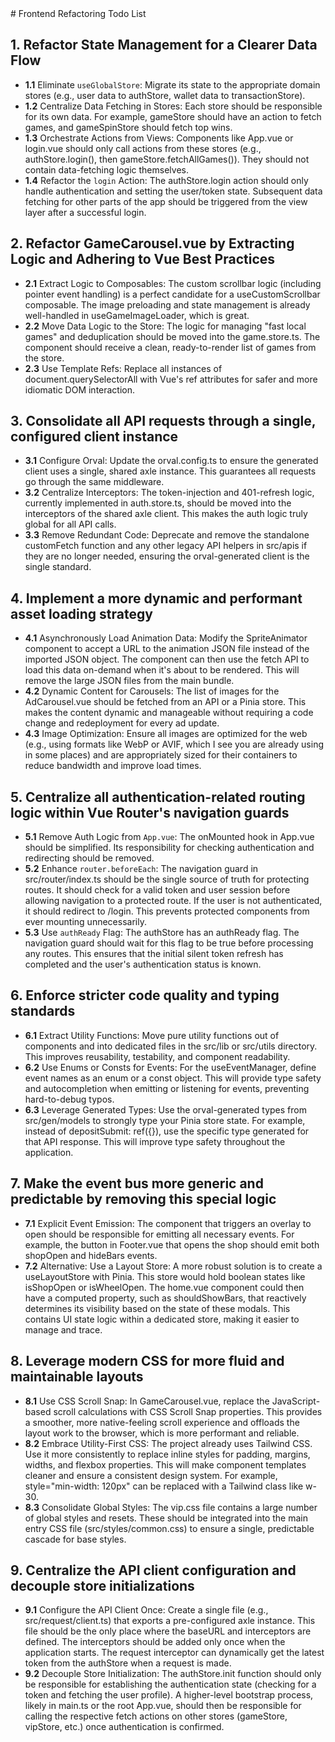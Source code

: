 <content>
# Frontend Refactoring Todo List

## 1. Refactor State Management for a Clearer Data Flow
   - **1.1** Eliminate `useGlobalStore`: Migrate its state to the appropriate domain stores (e.g., user data to authStore, wallet data to transactionStore).
   - **1.2** Centralize Data Fetching in Stores: Each store should be responsible for its own data. For example, gameStore should have an action to fetch games, and gameSpinStore should fetch top wins.
   - **1.3** Orchestrate Actions from Views: Components like App.vue or login.vue should only call actions from these stores (e.g., authStore.login(), then gameStore.fetchAllGames()). They should not contain data-fetching logic themselves.
   - **1.4** Refactor the `login` Action: The authStore.login action should only handle authentication and setting the user/token state. Subsequent data fetching for other parts of the app should be triggered from the view layer after a successful login.

## 2. Refactor GameCarousel.vue by Extracting Logic and Adhering to Vue Best Practices
   - **2.1** Extract Logic to Composables: The custom scrollbar logic (including pointer event handling) is a perfect candidate for a useCustomScrollbar composable. The image preloading and state management is already well-handled in useGameImageLoader, which is great.
   - **2.2** Move Data Logic to the Store: The logic for managing "fast local games" and deduplication should be moved into the game.store.ts. The component should receive a clean, ready-to-render list of games from the store.
   - **2.3** Use Template Refs: Replace all instances of document.querySelectorAll with Vue's ref attributes for safer and more idiomatic DOM interaction.

## 3. Consolidate all API requests through a single, configured client instance
   - **3.1** Configure Orval: Update the orval.config.ts to ensure the generated client uses a single, shared axle instance. This guarantees all requests go through the same middleware.
   - **3.2** Centralize Interceptors: The token-injection and 401-refresh logic, currently implemented in auth.store.ts, should be moved into the interceptors of the shared axle client. This makes the auth logic truly global for all API calls.
   - **3.3** Remove Redundant Code: Deprecate and remove the standalone customFetch function and any other legacy API helpers in src/apis if they are no longer needed, ensuring the orval-generated client is the single standard.

## 4. Implement a more dynamic and performant asset loading strategy
   - **4.1** Asynchronously Load Animation Data: Modify the SpriteAnimator component to accept a URL to the animation JSON file instead of the imported JSON object. The component can then use the fetch API to load this data on-demand when it's about to be rendered. This will remove the large JSON files from the main bundle.
   - **4.2** Dynamic Content for Carousels: The list of images for the AdCarousel.vue should be fetched from an API or a Pinia store. This makes the content dynamic and manageable without requiring a code change and redeployment for every ad update.
   - **4.3** Image Optimization: Ensure all images are optimized for the web (e.g., using formats like WebP or AVIF, which I see you are already using in some places) and are appropriately sized for their containers to reduce bandwidth and improve load times.

## 5. Centralize all authentication-related routing logic within Vue Router's navigation guards
   - **5.1** Remove Auth Logic from `App.vue`: The onMounted hook in App.vue should be simplified. Its responsibility for checking authentication and redirecting should be removed.
   - **5.2** Enhance `router.beforeEach`: The navigation guard in src/router/index.ts should be the single source of truth for protecting routes. It should check for a valid token and user session before allowing navigation to a protected route. If the user is not authenticated, it should redirect to /login. This prevents protected components from ever mounting unnecessarily.
   - **5.3** Use `authReady` Flag: The authStore has an authReady flag. The navigation guard should wait for this flag to be true before processing any routes. This ensures that the initial silent token refresh has completed and the user's authentication status is known.

## 6. Enforce stricter code quality and typing standards
   - **6.1** Extract Utility Functions: Move pure utility functions out of components and into dedicated files in the src/lib or src/utils directory. This improves reusability, testability, and component readability.
   - **6.2** Use Enums or Consts for Events: For the useEventManager, define event names as an enum or a const object. This will provide type safety and autocompletion when emitting or listening for events, preventing hard-to-debug typos.
   - **6.3** Leverage Generated Types: Use the orval-generated types from src/gen/models to strongly type your Pinia store state. For example, instead of depositSubmit: ref<any>({}), use the specific type generated for that API response. This will improve type safety throughout the application.

## 7. Make the event bus more generic and predictable by removing this special logic
   - **7.1** Explicit Event Emission: The component that triggers an overlay to open should be responsible for emitting all necessary events. For example, the button in Footer.vue that opens the shop should emit both shopOpen and hideBars events.
   - **7.2** Alternative: Use a Layout Store: A more robust solution is to create a useLayoutStore with Pinia. This store would hold boolean states like isShopOpen or isWheelOpen. The home.vue component could then have a computed property, such as shouldShowBars, that reactively determines its visibility based on the state of these modals. This contains UI state logic within a dedicated store, making it easier to manage and trace.

## 8. Leverage modern CSS for more fluid and maintainable layouts
   - **8.1** Use CSS Scroll Snap: In GameCarousel.vue, replace the JavaScript-based scroll calculations with CSS Scroll Snap properties. This provides a smoother, more native-feeling scroll experience and offloads the layout work to the browser, which is more performant and reliable.
   - **8.2** Embrace Utility-First CSS: The project already uses Tailwind CSS. Use it more consistently to replace inline styles for padding, margins, widths, and flexbox properties. This will make component templates cleaner and ensure a consistent design system. For example, style="min-width: 120px" can be replaced with a Tailwind class like w-30.
   - **8.3** Consolidate Global Styles: The vip.css file contains a large number of global styles and resets. These should be integrated into the main entry CSS file (src/styles/common.css) to ensure a single, predictable cascade for base styles.

## 9. Centralize the API client configuration and decouple store initializations
   - **9.1** Configure the API Client Once: Create a single file (e.g., src/request/client.ts) that exports a pre-configured axle instance. This file should be the only place where the baseURL and interceptors are defined. The interceptors should be added only once when the application starts. The request interceptor can dynamically get the latest token from the authStore when a request is made.
   - **9.2** Decouple Store Initialization: The authStore.init function should only be responsible for establishing the authentication state (checking for a token and fetching the user profile). A higher-level bootstrap process, likely in main.ts or the root App.vue, should then be responsible for calling the respective fetch actions on other stores (gameStore, vipStore, etc.) once authentication is confirmed.
</content>